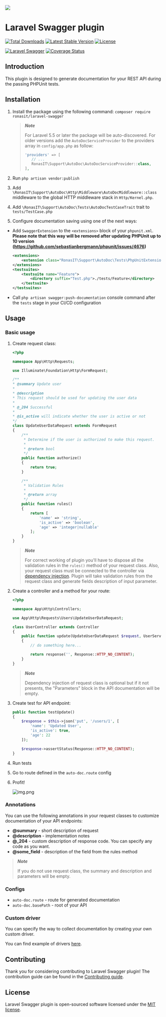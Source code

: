 <img src="resources/assets/images/hero.svg" >

# Laravel Swagger plugin

<p align="left">
<a href="https://packagist.org/packages/ronasit/laravel-swagger"><img src="https://img.shields.io/packagist/dt/ronasit/laravel-swagger" alt="Total Downloads"></a>
<a href="https://packagist.org/packages/ronasit/laravel-swagger"><img src="https://img.shields.io/packagist/v/ronasit/laravel-swagger" alt="Latest Stable Version"></a>
<a href="https://packagist.org/packages/ronasit/laravel-swagger"><img src="https://img.shields.io/packagist/l/ronasit/laravel-swagger" alt="License"></a>
</p>

[![Laravel Swagger](https://github.com/RonasIT/laravel-swagger/actions/workflows/laravel.yml/badge.svg?branch=master)](https://github.com/RonasIT/laravel-swagger/actions/workflows/laravel.yml)
[![Coverage Status](https://coveralls.io/repos/github/RonasIT/laravel-swagger/badge.svg?branch=master)](https://coveralls.io/github/RonasIT/laravel-swagger?branch=master)

## Introduction

This plugin is designed to generate documentation for your REST API during the 
passing PHPUnit tests.

## Installation

1. Install the package using the following command: `composer require ronasit/laravel-swagger`

    > ***Note***
    > 
    > For Laravel 5.5 or later the package will be auto-discovered.
    > For older versions add the `AutoDocServiceProvider` to the
    > providers array in `config/app.php` as follow:
    > 
    > ```php
    > 'providers' => [
    >    // ...
    >    RonasIT\Support\AutoDoc\AutoDocServiceProvider::class,
    > ],
    > ```

 1. Run `php artisan vendor:publish`
 2. Add `\RonasIT\Support\AutoDoc\Http\Middleware\AutoDocMiddleware::class` middleware to the global HTTP middleware stack in `Http/Kernel.php`.
 3. Add `\RonasIT\Support\AutoDoc\Tests\AutoDocTestCaseTrait` trait to `tests/TestCase.php`
 4. Configure documentation saving using one of the next ways:
   - Add `SwaggerExtension` to the `<extensions>` block of your `phpunit.xml`.
    **Please note that this way will be removed after updating**
    **PHPUnit up to 10 version (https://github.com/sebastianbergmann/phpunit/issues/4676)**
        ```xml
        <extensions>
            <extension class="RonasIT\Support\AutoDoc\Tests\PhpUnitExtensions\SwaggerExtension"/>
        </extensions>
        <testsuites>
            <testsuite name="Feature">
                <directory suffix="Test.php">./tests/Feature</directory>
            </testsuite>
        </testsuites>
        ```
   - Call `php artisan swagger:push-documentation` console command after
    the `tests` stage in your CI/CD configuration

## Usage

### Basic usage

1. Create request class:

    ```php
    <?php

    namespace App\Http\Requests;  
    
    use Illuminate\Foundation\Http\FormRequest;
    
    /**
    * @summary Update user
    *
    * @description
    * This request should be used for updating the user data
    *
    * @_204 Successful
    * 
    * @is_active will indicate whether the user is active or not
    */
    class UpdateUserDataRequest extends FormRequest
    {
        /**
         * Determine if the user is authorized to make this request.
         *
         * @return bool
         */
        public function authorize()
        {
            return true;
        }  
    
        /**
         * Validation Rules
         *
         * @return array
         */
        public function rules()
        {
            return [
                'name' => 'string',
                'is_active' => 'boolean',
                'age' => 'integer|nullable'
            ];
        }
    }

    ```
    > ***Note***
    > 
    > For correct working of plugin you'll have to dispose all the validation rules 
    > in the `rules()` method of your request class. Also, your request class
    > must be connected to the controller via [dependency injection](https://laravel.com/docs/9.x/container#introduction).
    > Plugin will take validation rules from the request class and generate fields description
    > of input parameter.

2. Create a controller and a method for your route:

    ```php
    <?php

    namespace App\Http\Controllers;

    use App\Http\Requests\Users\UpdateUserDataRequest;

    class UserController extends Controller
    {
        public function update(UpdateUserDataRequest $request, UserService $service, $id)
        {
            // do something here...

            return response('', Response::HTTP_NO_CONTENT);
        }
    }
    ```

    > ***Note***
    > 
    > Dependency injection of request class is optional but if it not presents,
    > the "Parameters" block in the API documentation will be empty.

3. Create test for API endpoint:

    ```php
    public function testUpdate()
    {
        $response = $this->json('put', '/users/1', [
            'name': 'Updated User',
            'is_active': true,
            'age': 22
        ]);

        $response->assertStatus(Response::HTTP_NO_CONTENT);
    }
    ```

4. Run tests
5. Go to route defined in the `auto-doc.route` config
6. Profit!

    ![img.png](resources/assets/images/img.png)

### Annotations

You can use the following annotations in your request classes to customize documentation of your API endpoints:

- **@summary** - short description of request
- **@description** - implementation notes
- **@_204** - custom description of response code. You can specify any code as you want.
- **@some_field** - description of the field from the rules method
 
> ***Note***
> 
> If you do not use request class, the summary and description and parameters will be empty.

### Configs

- `auto-doc.route` - route for generated documentation
- `auto-doc.basePath` - root of your API

### Custom driver

You can specify the way to collect documentation by creating your own custom driver.

You can find example of drivers [here](https://github.com/RonasIT/laravel-swagger/tree/master/src/Drivers).

## Contributing

Thank you for considering contributing to Laravel Swagger plugin! The contribution guide can be found in the [Contributing guide](CONTRIBUTING.md).

## License

Laravel Swagger plugin is open-sourced software licensed under the [MIT license](LICENSE).
 
